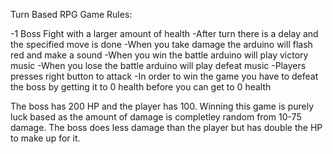 Turn Based RPG Game Rules:

-1 Boss Fight with a larger amount of health
-After turn there is a delay and the specified move is done
-When you take damage the arduino will flash red and make a sound
-When you win the battle arduino will play victory music
-When you lose the battle arduino will play defeat music
-Players presses right button to attack
-In order to win the game you have to defeat the boss by getting it to 0 health before you can get to 0 health

The boss has 200 HP and the player has 100. Winning this game is purely luck based as the amount of damage is completley random from 10-75 damage. The boss does less damage than the player but has double the HP to make up for it.
